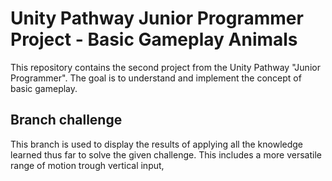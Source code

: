 # Unity Pathway Junior Programmer Project - Basic Gameplay Animals

This repository contains the second project from the Unity Pathway "Junior Programmer". The goal is to understand and implement the concept of basic gameplay.

## Branch challenge
This branch is used to display the results of applying all the knowledge learned thus far to solve the given challenge. This includes a more versatile range of motion trough vertical input, 
